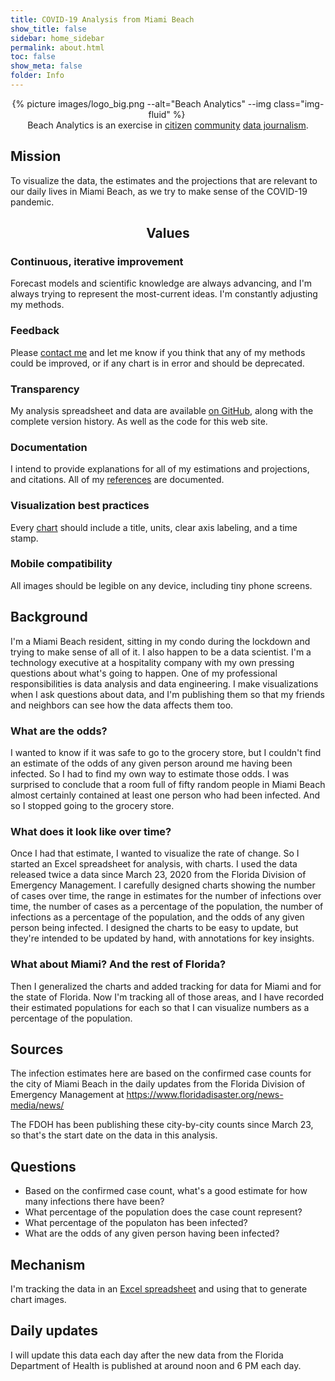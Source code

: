 ```yaml
---
title: COVID-19 Analysis from Miami Beach
show_title: false
sidebar: home_sidebar
permalink: about.html
toc: false
show_meta: false
folder: Info
---
```


<div class="logo_background" align="center">
  {% picture images/logo_big.png --alt="Beach Analytics" --img class="img-fluid" %}
  <img class="img-responsive logo" src=""/>
</div>
<div class="sub-image-jumbotron jumbotron lead" align="center">
  Beach Analytics is an exercise in <a href="https://en.wikipedia.org/wiki/Citizen_journalism">citizen</a> <a href="https://en.wikipedia.org/wiki/Community_journalism">community</a> <a href="https://en.wikipedia.org/wiki/Data_journalism">data journalism</a>.
</div>

<div class="jumbotron" id="mission">
<div class="pricing-header px-3 py-3 pt-0 pb-0 mx-auto text-center">
  <h2 class="display-4">Mission</h2>
  <p class="lead">To visualize the data, the estimates and the projections that are relevant to our daily lives in Miami Beach, as we try to make sense of the COVID-19 pandemic.</p>
</div>

  <center>
    <h2 class="display-4">Values</h2>
  </center>

  <div class="row">
    <div class="col-sm-6">
      <h3>Continuous, iterative improvement</h3>
      Forecast models and scientific knowledge are always advancing, and I'm always trying to represent the most-current ideas.  I'm constantly
      adjusting my methods.
    </div>
    <div class="col-sm-6">
      <h3>Feedback</h3>
      Please <a href="/contact.html">contact me</a> and let me know if you think that any of my methods could be improved, or if any chart is in error and should be deprecated.
    </div>
  </div>

  <div class="row">
    <div class="col-sm-6">
      <h3>Transparency</h3>
      My analysis spreadsheet and data are available <a href="https://github.com/endymion/BeachCov2">on GitHub</a>, along with the complete version history. As well as the code for this web site.
    </div>
    <div class="col-sm-6">
      <h3>Documentation</h3>
      I intend to provide explanations for all of my estimations and projections, and citations.  All of my <a href="/references.html">references</a> are documented.
    </div>
  </div>

  <div class="row">
    <div class="col-sm-6">
      <h3>Visualization best practices</h3>
      Every <a href="charts.html">chart</a> should include a title, units, clear axis labeling, and a time stamp.
    </div>
    <div class="col-sm-6">
      <h3>Mobile compatibility</h3>
      All images should be legible on any device, including tiny phone screens.
    </div>
  </div>
</div>

## Background

I'm a Miami Beach resident, sitting in my condo during the lockdown and trying to make sense of all of it.  I also happen to be a data scientist.  I'm a technology executive at a hospitality company with my own pressing questions about what's going to happen.  One of my professional responsibilities is data analysis and data engineering.  I make visualizations when I ask questions about data, and I'm publishing them so that my friends and neighbors can see how the data affects them too.

### What are the odds?

 I wanted to know if it was safe to go to the grocery store, but I couldn't find an estimate of the odds of any given person around me having been infected.  So I had to find my own way to estimate those odds.  I was surprised to conclude that a room full of fifty random people in Miami Beach almost certainly contained at least one person who had been infected.  And so I stopped going to the grocery store.

### What does it look like over time?

Once I had that estimate, I wanted to visualize the rate of change.  So I started an Excel spreadsheet for analysis, with charts.  I used the data released twice a data since March 23, 2020 from the Florida Division of Emergency Management.  I carefully designed charts showing the number of cases over time, the range in estimates for the number of infections over time, the number of cases as a percentage of the population, the number of infections as a percentage of the population, and the odds of any given person being infected.  I designed the charts to be easy to update, but they're intended to be updated by hand, with annotations for key insights.

### What about Miami?  And the rest of Florida?

Then I generalized the charts and added tracking for data for Miami and for the state of Florida.  Now I'm tracking all of those areas, and I have recorded their estimated populations for each so that I can visualize numbers as a percentage of the population.

## Sources

The infection estimates here are based on the confirmed case counts for the city of Miami Beach in the daily updates from the Florida Division of Emergency Management at https://www.floridadisaster.org/news-media/news/

The FDOH has been publishing these city-by-city counts since March 23, so that's the start date on the data in this analysis.

## Questions

* Based on the confirmed case count, what's a good estimate for how many infections there have been?
* What percentage of the population does the case count represent?
* What percentage of the populaton has been infected?
* What are the odds of any given person having been infected?

## Mechanism

I'm tracking the data in an [Excel spreadsheet](https://github.com/endymion/SARS-CoV-2_Analysis/blob/master/SARS-CoV-2%20Infection%20Odds%20-%20Miami%20Beach.xlsx) and using that to generate chart images.

## Daily updates

I will update this data each day after the new data from the Florida Department of Health is published at around noon and 6 PM each day.
